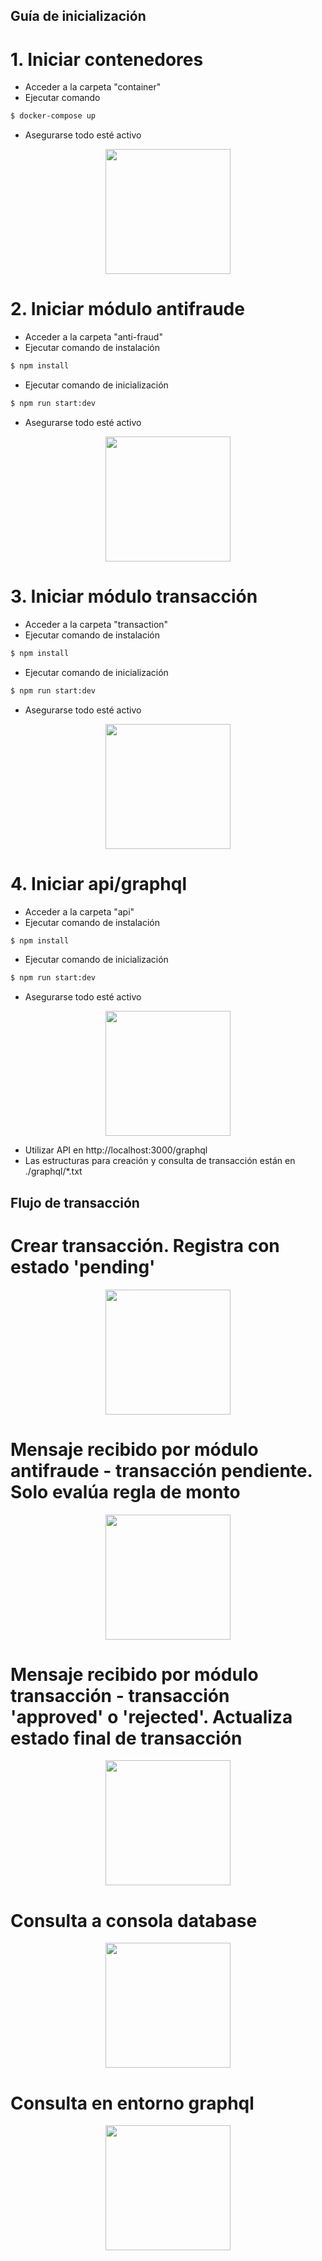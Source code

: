 ## Guía de inicialización

# 1. Iniciar contenedores
* Acceder a la carpeta "container"
* Ejecutar comando 
```bash
$ docker-compose up
```
* Asegurarse todo esté activo
<p align="center">
  <img src="https://file.pinfile.net/sx8qtsvgn/docker-compose-up.png" width="200" alt="" />
</p>


# 2. Iniciar módulo antifraude
* Acceder a la carpeta "anti-fraud"
* Ejecutar comando de instalación
```bash
$ npm install
```
* Ejecutar comando de inicialización
```bash
$ npm run start:dev
```
* Asegurarse todo esté activo
<p align="center">
  <img src="https://file.pinfile.net/daunljmoz/antifraude-up.png" width="200" alt="" />
</p>


# 3. Iniciar módulo transacción
* Acceder a la carpeta "transaction"
* Ejecutar comando de instalación
```bash
$ npm install
```
* Ejecutar comando de inicialización
```bash
$ npm run start:dev
```
* Asegurarse todo esté activo
<p align="center">
  <img src="https://file.pinfile.net/etkofzkom/transaction-up.png" width="200" alt="" />
</p>


# 4. Iniciar api/graphql
* Acceder a la carpeta "api"
* Ejecutar comando de instalación
```bash
$ npm install
```
* Ejecutar comando de inicialización
```bash
$ npm run start:dev
```
* Asegurarse todo esté activo
<p align="center">
  <img src="https://file.pinfile.net/yfok8yhoh/api-up.png" width="200" alt="" />
</p>

* Utilizar API en http://localhost:3000/graphql
* Las estructuras para creación y consulta de transacción están en ./graphql/*.txt


## Flujo de transacción

# Crear transacción. Registra con estado 'pending'
<p align="center">
  <img src="https://file.pinfile.net/1pbccxx/create-transaction.png" width="200" alt="" />
</p>

# Mensaje recibido por módulo antifraude - transacción pendiente. Solo evalúa regla de monto
<p align="center">
  <img src="https://file.pinfile.net/bubug3to6/message-antifraud.png" width="200" alt="" />
</p>

# Mensaje recibido por módulo transacción - transacción 'approved' o 'rejected'. Actualiza estado final de transacción
<p align="center">
  <img src="https://file.pinfile.net/judo9yooh/message-transaction.png" width="200" alt="" />
</p>

# Consulta a consola database
<p align="center">
  <img src="https://file.pinfile.net/3lp4jx6kb/console-db.png" width="200" alt="" />
</p>

# Consulta en entorno graphql
<p align="center">
  <img src="https://file.pinfile.net/ikzzmgmy4/get-transaction.png" width="200" alt="" />
</p>
